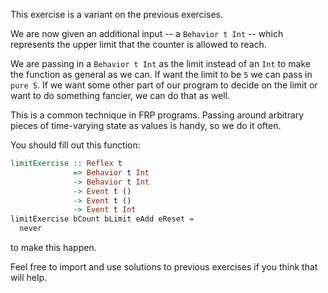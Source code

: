 This exercise is a variant on the previous exercises.

We are now given an additional input -- a `Behavior t Int` -- which represents the upper limit that the counter is allowed to reach.

We are passing in a `Behavior t Int` as the limit instead of an `Int` to make the function as general as we can.
If want the limit to be `5` we can pass in `pure 5`.
If we want some other part of our program to decide on the limit or want to do something fancier, we can do that as well.

This is a common technique in FRP programs.
Passing around arbitrary pieces of time-varying state as values is handy, so we do it often.

You should fill out this function:

```haskell
limitExercise :: Reflex t
              => Behavior t Int
              -> Behavior t Int
              -> Event t ()
              -> Event t ()
              -> Event t Int
limitExercise bCount bLimit eAdd eReset =
  never
```

to make this happen.

Feel free to import and use solutions to previous exercises if you think that will help.
